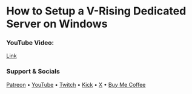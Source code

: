 # How to Setup a V-Rising Dedicated Server on Windows

### YouTube Video:
[Link](#)

### Support & Socials
[Patreon](https://bit.ly/4e3Rdri) • 
[YouTube](https://bit.ly/4n35XuI) • 
[Twitch](https://urlshorter.net/vJVlqU) • 
[Kick](https://bit.ly/45lBUrX) • 
[X](https://urlshorter.net/ALeDhI) •
[Buy Me Coffee](https://bit.ly/BuyLucianCoffee)
